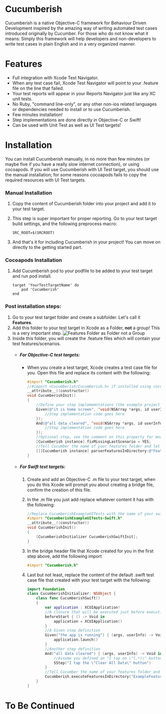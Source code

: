 # Cucumberish
Cucumberish is a native Objective-C framework for Behaviour Driven Development inspired by the amazing way of writing automated test cases introduced originally by Cucumber.
For those who do not know what it means: Simply this framework will help developers and non-developers to write test cases in plain English and in a very organized manner.
# Features
* Full integration with Xcode Test Navigator.
* When any test case fail, Xcode Test Navigator will point to your .feature file on the line that failed.
* Your test reports will appear in your Reports Navigator just like any XC unit tests.
* No Ruby, "command line-only", or any other non-ios related languages or dependencies needed to install or to use Cucumberish.
* Few minutes installation!
* Step implementations are done directly in Objective-C or Swift!
* Can be used with Unit Test as well as UI Test targets!

# Installation
You can install Cucumberish manually, in no more than few minutes (or maybe five if you have a really slow internet connection), or using cocoapods.
If you will use Cucumberish with UI Test target, you should use the manual installation; for some reasons cocoapods fails to copy the required resources with UI Test targets.

### Manual Installation
1. Copy the content of Cucumberish folder into your project and add it to your test target.
2. This step is super important for proper reporting. Go to your test target build settings, and the following preprocess macro:

    ```
    SRC_ROOT=$(SRCROOT)
    ```

3. And that's it for including Cucumberish in your project! You can move on directly to the getting started part.


### Cocoapods Installation
1. Add Cucumberish pod to your podfile to be added to your test target and run pod install.

    ```
    target 'YourTestTargetName' do
        pod 'Cucumberish'
    end
    ```
### Post installation steps:
1. Go to your test target folder and create a subfolder. Let's call it **Features**.
2. Add this folder to your test target in Xcode as a Folder, **not** a group! This is a very important step.
![Features Folder as Folder not a Group](https://cloud.githubusercontent.com/assets/5157350/12533357/f7a94448-c22d-11e5-904a-1c353a76d604.png)
3. Inside this folder, you will create the .feature files which will contain your test features/scenarios.
    - ##### For Objective-C test targets:
        - When you create a test target, Xcode creates a test case file for you. Open this file and replace its content with the following:
        
            ```Objective-C
            #import "Cucumberish.h"
            //#import <Cucumberish/Cucumberish.h> if installed using cocoapods
            __attribute__((constructor))
            void CucumberishInit()
            {
                //Define your step implememntations (the example project contains set of basic implementations using KIF)
                Given(@"it is home screen", ^void(NSArray *args, id userInfo) {
                    //Step implementation code goes here
                });
                And(@"all data cleared", ^void(NSArray *args, id userInfo) {
                    //Step implementation code goes here
                });
                //Optional step, see the comment on this property for more information
                [Cucumberish instance].fixMissingLastScenario = YES;
                //Tell Cucumber the name of your features folder and let it execute them for you...
                [[[Cucumberish instance] parserFeaturesInDirectory:@"Features" featureTags:nil] beginExecution];
            }
            ```
        
    - ##### For Swift test targets:
        1. Create and add an Objective-C .m file to your test target, when you do this Xcode will prompt you about creating a bridge file, confirm the creation of this file.
        2. In the .m file you just add replace whatever content it has with the following:
            
            ```Objective-C
            //Replace CucumberishExampleUITests with the name of your swift test target
            #import "CucumberishExampleUITests-Swift.h"
            __attribute__((constructor))
            void CucumberishInit()
            {
                [CucumberishInitializer CucumberishSwiftInit];
            }
            ```

        3. In the bridge header file that Xcode created for you in the first step above, add the following import
            ```Objective-C
            #import "Cucumberish.h"
            ```
        4. Last but not least, replace the content of the default .swift test case file that created with your test target with the following:
            ```Swift
            import Foundation
            class CucumberishInitializer: NSObject {
                class func CucumberishSwift()
                {
                    var application : XCUIApplication!
                    //A closure that will be executed just before executing any of your features
                    beforeStart { () -> Void in
                        application = XCUIApplication()
                    }
                    //A Given step definition
                    Given("the app is running") { (args, userInfo) -> Void in
                        application.launch()
                    }
                    //Another step definition
                    And("all data cleared") { (args, userInfo) -> Void in
                        //Assume you defined an "I tap on \"(.*)\" button" step previousely, you can call it from your code as well.
                        SStep("I tap the \"Clear All Data\" button")
                    }
                    //Tell Cucumber the name of your features folder and let it execute them for you...
                    Cucumberish.executeFeaturesInDirectory("ExampleFeatures", featureTags: nil)
                }
            }
            ```
            
            
# To Be Continued
